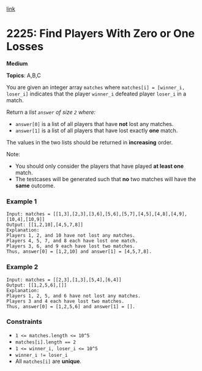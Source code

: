 [link](https://leetcode.com/problems/find-players-with-zero-or-one-losses/)

# 2225: Find Players With Zero or One Losses

**Medium**

**Topics**: A,B,C

You are given an integer array `matches` where `matches[i] = [winner_i, loser_i]` indicates that the player `winner_i` defeated player `loser_i` in a match.

Return a _list `answer` of size `2` where:_

- `answer[0]` is a list of all players that have **not** lost any matches.
- `answer[1]` is a list of all players that have lost exactly **one** match.

The values in the two lists should be returned in **increasing** order.

Note:

- You should only consider the players that have played **at least one** match.
- The testcases will be generated such that **no** two matches will have the **same** outcome.


### Example 1
```
Input: matches = [[1,3],[2,3],[3,6],[5,6],[5,7],[4,5],[4,8],[4,9],[10,4],[10,9]]
Output: [[1,2,10],[4,5,7,8]]
Explanation:
Players 1, 2, and 10 have not lost any matches.
Players 4, 5, 7, and 8 each have lost one match.
Players 3, 6, and 9 each have lost two matches.
Thus, answer[0] = [1,2,10] and answer[1] = [4,5,7,8].
```

### Example 2
```
Input: matches = [[2,3],[1,3],[5,4],[6,4]]
Output: [[1,2,5,6],[]]
Explanation:
Players 1, 2, 5, and 6 have not lost any matches.
Players 3 and 4 each have lost two matches.
Thus, answer[0] = [1,2,5,6] and answer[1] = [].
```

### Constraints
- `1 <= matches.length <= 10^5`
- `matches[i].length == 2`
- `1 <= winner_i, loser_i <= 10^5`
- `winner_i != loser_i`
- All `matches[i]` are **unique**.
